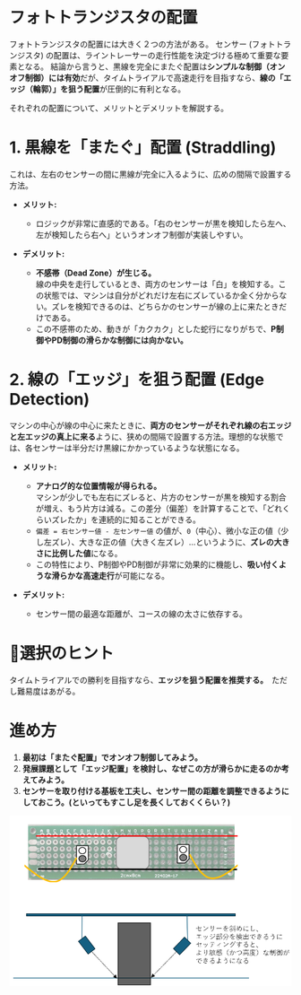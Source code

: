# フォトトランジスタの配置

フォトトランジスタの配置には大きく２つの方法がある。
センサー (フォトトランジスタ) の配置は、ライントレーサーの走行性能を決定づける極めて重要な要素となる。
結論から言うと、黒線を完全にまたぐ配置は**シンプルな制御（オンオフ制御）には有効**だが、タイムトライアルで高速走行を目指すなら、**線の「エッジ（輪郭）」を狙う配置**が圧倒的に有利となる。

それぞれの配置について、メリットとデメリットを解説する。

# 1. 黒線を「またぐ」配置 (Straddling)

これは、左右のセンサーの間に黒線が完全に入るように、広めの間隔で設置する方法。

* **メリット:**
    * ロジックが非常に直感的である。「右のセンサーが黒を検知したら左へ、左が検知したら右へ」というオンオフ制御が実装しやすい。

* **デメリット:**
    * **不感帯（Dead Zone）が生じる。**  
    線の中央を走行しているとき、両方のセンサーは「白」を検知する。この状態では、マシンは自分がどれだけ左右にズレているか全く分からない。ズレを検知できるのは、どちらかのセンサーが線の上に来たときだけである。
    * この不感帯のため、動きが「カクカク」とした蛇行になりがちで、**P制御やPD制御の滑らかな制御には向かない。**


# 2. 線の「エッジ」を狙う配置 (Edge Detection)

マシンの中心が線の中心に来たときに、**両方のセンサーがそれぞれ線の右エッジと左エッジの真上に来る**ように、狭めの間隔で設置する方法。理想的な状態では、各センサーは半分だけ黒線にかかっているような状態になる。

* **メリット:**
    * **アナログ的な位置情報が得られる。**  
    マシンが少しでも左右にズレると、片方のセンサーが黒を検知する割合が増え、もう片方は減る。この差分（偏差）を計算することで、「どれくらいズレたか」を連続的に知ることができる。
    * `偏差 = 右センサー値 - 左センサー値` の値が、`0`（中心）、微小な正の値（少し左ズレ）、大きな正の値（大きく左ズレ）…というように、**ズレの大きさに比例した値**になる。
    * この特性により、P制御やPD制御が非常に効果的に機能し、**吸い付くような滑らかな高速走行**が可能になる。

* **デメリット:**
    * センサー間の最適な距離が、コースの線の太さに依存する。

# 🚀選択のヒント

タイムトライアルでの勝利を目指すなら、**エッジを狙う配置を推奨する。**　ただし難易度はあがる。

# 進め方

1.  **最初は「またぐ配置」でオンオフ制御してみよう。**
2.  **発展課題として「エッジ配置」を検討し、なぜこの方が滑らかに走るのか考えてみよう。**
3.  **センサーを取り付ける基板を工夫し、センサー間の距離を調整できるようにしておこう。(といってもすこし足を長くしておくくらい？)**

![alt text](sensors.png)
